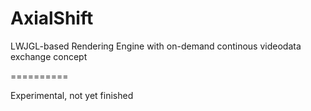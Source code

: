 AxialShift
==========

LWJGL-based Rendering Engine with on-demand continous videodata exchange concept

==========

Experimental, not yet finished
